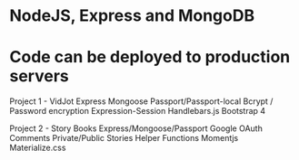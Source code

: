 # NodeJS, Express and MongoDB  
# Code can be deployed to production servers 

Project 1 - VidJot 
	Express
	Mongoose
	Passport/Passport-local
	Bcrypt / Password encryption
	Expression-Session
	Handlebars.js
	Bootstrap 4

Project 2 - Story Books
	Express/Mongoose/Passport
	Google OAuth
	Comments
	Private/Public Stories
	Helper Functions 
	Momentjs
	Materialize.css 


